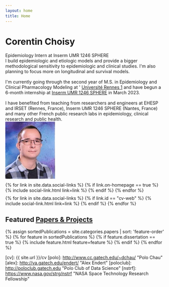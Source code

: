 ```yaml
---
layout: home
title: Home
---
```


<div id ="intro-wrapper" class="l-middle">
	<div id="intro-title-wrapper" class="intro-left">
		<h1 id="intro-title">Corentin Choisy</h1>
		<div id="intro-subtitle">
			Epidemiology Intern at Inserm UMR 1246 SPHERE
		</div>
	</div>
	<div class="intro-left">
	<div class="intro-left">
		I build epidemiologic and etiologic models and provide a bigger methodological sensitivity to epidemiologic and clinical studies. I'm also planning to focus more on longitudinal and survival models.
	</div>
	<div style="height: 1rem"></div>
	<div class="intro-left">
		I'm currently going through the second year of M.S. in Epidemiology and Clinical Pharmacology Modeling at ' <a href="https://www.univ-rennes1.fr/">Université Rennes 1</a> and have begun a 6-month internship at <a href="https://sphere-inserm.fr/">Inserm UMR 1246 SPHERE</a> in March 2023.
		<!-- enabling machine learning interpretability at scale and for everyone -->
	</div>
	<div style="height: 1rem"></div>
	<div>
		I have benefited from teaching from researchers and engineers at EHESP and IRSET (Rennes, France), Inserm UMR 1246 SPHERE (Nantes, France) and many other French public research labs in epidemiology, clinical research and public health.
	</div>
</div>

<div class="intro-right">
	<img id="intro-image" class="intro-right" src="/images/portrait.jpg">
	<div style="height: 0.5rem"></div>
	<div id="intro-image-links" class="intro-right">
		{% for link in site.data.social-links %}
			{% if link.on-homepage == true %}
				{% include social-link.html link=link %}
			{% endif %}
		{% endfor %}
	</div>
	<div style="height: 0.5rem"></div>
	<div id="intro-cv-wrapper" class="intro-right">
		{% for link in site.data.social-links %}
			{% if link.id == "cv-web" %}
				{% include social-link.html link=link %}
			{% endif %}
		{% endfor %}
	</div>
	</div>
</div>

<h2 class="feature-title l-middle">
	Featured <a href="/dissertation">Papers & Projects</a>
</h2>
<div class="cover-wrapper l-screen">
	{% assign sortedPublications = site.categories.papers | sort: 'feature-order' %}
	{% for feature in sortedPublications %}
		{% if feature.dissertation == true %}
			{% include feature.html feature=feature %}
		{% endif %}
	{% endfor %}
</div>






[gt]: http://www.gatech.edu "Georgia Tech"
[cse]: http://cse.gatech.edu "Georgia Tech Computational Science and Engineering"
[coc]: http://www.cc.gatech.edu "Georgia Tech College of Computing"

[cv]: {{ site.url }}/cv
[polo]: http://www.cc.gatech.edu/~dchau/ "Polo Chau"
[alex]: http://va.gatech.edu/endert/ "Alex Endert"
[poloclub]: http://poloclub.gatech.edu "Polo Club of Data Science"
[nstrf]: https://www.nasa.gov/strg/nstrf "NASA Space Technology Research Fellowship"
